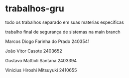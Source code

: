 # trabalhos-gru

todo os trabalhos separado em suas materias especificas 

trabalho final de segurança de sistemas na main branch

Marcos Diogo Farinha do Prado 
2403541

João Vitor Casote 
2403652

Gustavo Mattioli Santana 
2403394

Vinicius Hiroshi Mitsuyuki 
2410655
